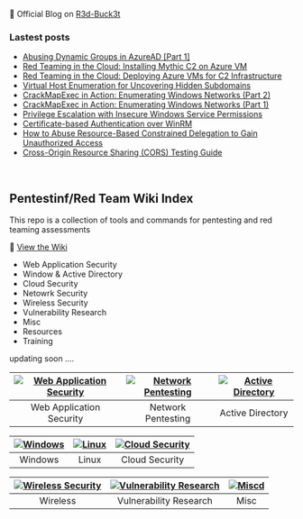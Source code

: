 🔴 Official Blog on [R3d-Buck3t](https://medium.com/r3d-buck3t)

### Lastest posts
<!-- BLOG-POST-LIST:START -->
- [Abusing Dynamic Groups in AzureAD [Part 1]](https://medium.com/r3d-buck3t/abusing-dynamic-groups-in-azuread-part-1-ff12e328c8c0?source=rss----25eaa8551178---4)
- [Red Teaming in the Cloud: Installing Mythic C2 on Azure VM](https://medium.com/r3d-buck3t/red-teaming-in-the-cloud-installing-mythic-c2-on-azure-vm-35ef762e61b6?source=rss----25eaa8551178---4)
- [Red Teaming in the Cloud: Deploying Azure VMs for C2 Infrastructure](https://medium.com/r3d-buck3t/red-teaming-in-the-cloud-deploying-azure-vms-for-c2-infrastructure-c4819d843b72?source=rss----25eaa8551178---4)
- [Virtual Host Enumeration for Uncovering Hidden Subdomains](https://medium.com/r3d-buck3t/virtual-host-enumeration-for-uncovering-hidden-subdomains-e800625c2b8f?source=rss----25eaa8551178---4)
- [CrackMapExec in Action: Enumerating Windows Networks &lpar;Part 2&rpar;](https://medium.com/r3d-buck3t/crackmapexec-in-action-enumerating-windows-networks-part-2-c61dfb7cd88e?source=rss----25eaa8551178---4)
- [CrackMapExec in Action: Enumerating Windows Networks &lpar;Part 1&rpar;](https://medium.com/r3d-buck3t/crackmapexec-in-action-enumerating-windows-networks-part-1-3a6a7e5644e9?source=rss----25eaa8551178---4)
- [Privilege Escalation with Insecure Windows Service Permissions](https://medium.com/r3d-buck3t/privilege-escalation-with-insecure-windows-service-permissions-5d97312db107?source=rss----25eaa8551178---4)
- [Certificate-based Authentication over WinRM](https://medium.com/r3d-buck3t/certificate-based-authentication-over-winrm-13197265c790?source=rss----25eaa8551178---4)
- [How to Abuse Resource-Based Constrained Delegation to Gain Unauthorized Access](https://medium.com/r3d-buck3t/how-to-abuse-resource-based-constrained-delegation-to-gain-unauthorized-access-36ac8337dd5a?source=rss----25eaa8551178---4)
- [Cross-Origin Resource Sharing &lpar;CORS&rpar; Testing Guide](https://medium.com/r3d-buck3t/cross-origin-resource-sharing-cors-testing-guide-29616c225a0a?source=rss----25eaa8551178---4)
<!-- BLOG-POST-LIST:END -->

<p>&nbsp;</p>

## Pentestinf/Red Team Wiki Index 
This repo is a collection of tools and commands for pentesting and red teaming assessments 

🔎 [View the Wiki](https://nairuzabulhul.github.io/R3d-Buck3T/)

+ Web Application Security 
+ Window & Active Directory 
+ Cloud Security
+ Netowrk Security
+ Wireless Security
+ Vulnerability Research
+ Misc
+ Resources
+ Training


updating soon ....


|[![Web Application Security](https://raw.githubusercontent.com/nairuzabulhul/R3d-Buck3T/master/images/Hnet.com-image%20(1).jpg)](https://github.com/nairuzabulhul/R3d-Buck3T/blob/master/Web%20Application%20Security/Web%20Application%20Security.md)|[![Network Pentesting](https://raw.githubusercontent.com/nairuzabulhul/R3d-Buck3T/master/images/Hnet.com-image.jpg)](https://example")|[![Active Directory](https://raw.githubusercontent.com/nairuzabulhul/R3d-Buck3T/master/images/Hnet.com-image%20(2).jpg)](https://r3dbuck3t.notion.site/Windows-Active-Directory-Pentesting-e8b133fb1342403aabde337b82f66fbd "Active Directory")
|:--:|:--:|:--:|
|Web Application Security| Network Pentesting | Active Directory|



|[![Windows](https://raw.githubusercontent.com/nairuzabulhul/R3d-Buck3T/master/images/Hnet.com-image%20(3).jpg)](https://example)|[![Linux](https://raw.githubusercontent.com/nairuzabulhul/R3d-Buck3T/master/images/Hnet.com-image%20(6).jpg)](https://example")|[![Cloud Security](https://raw.githubusercontent.com/nairuzabulhul/R3d-Buck3T/master/images/Hnet.com-image%20(5).jpg)](https://example")
|:--:|:--:|:--:|
|Windows | Linux | Cloud Security|


|[![Wireless Security](https://raw.githubusercontent.com/nairuzabulhul/R3d-Buck3T/master/images/Hnet.com-image%20(7).jpg)](https://example")|[![Vulnerability Research](https://raw.githubusercontent.com/nairuzabulhul/R3d-Buck3T/master/images/Hnet.com-image.jpg)]("https://example")|[![Miscd](https://raw.githubusercontent.com/nairuzabulhul/R3d-Buck3T/master/images/Hnet.com-image.jpg)](https://example")
|:--:|:--:|:--:|
| Wireless | Vulnerability Research | Misc|



